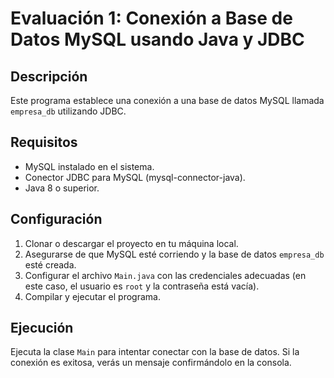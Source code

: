 # Evaluación 1: Conexión a Base de Datos MySQL usando Java y JDBC

## Descripción
Este programa establece una conexión a una base de datos MySQL llamada `empresa_db` utilizando JDBC.

## Requisitos
- MySQL instalado en el sistema.
- Conector JDBC para MySQL (mysql-connector-java).
- Java 8 o superior.

## Configuración
1. Clonar o descargar el proyecto en tu máquina local.
2. Asegurarse de que MySQL esté corriendo y la base de datos `empresa_db` esté creada.
3. Configurar el archivo `Main.java` con las credenciales adecuadas (en este caso, el usuario es `root` y la contraseña está vacía).
4. Compilar y ejecutar el programa.

## Ejecución
Ejecuta la clase `Main` para intentar conectar con la base de datos. Si la conexión es exitosa, verás un mensaje confirmándolo en la consola.
